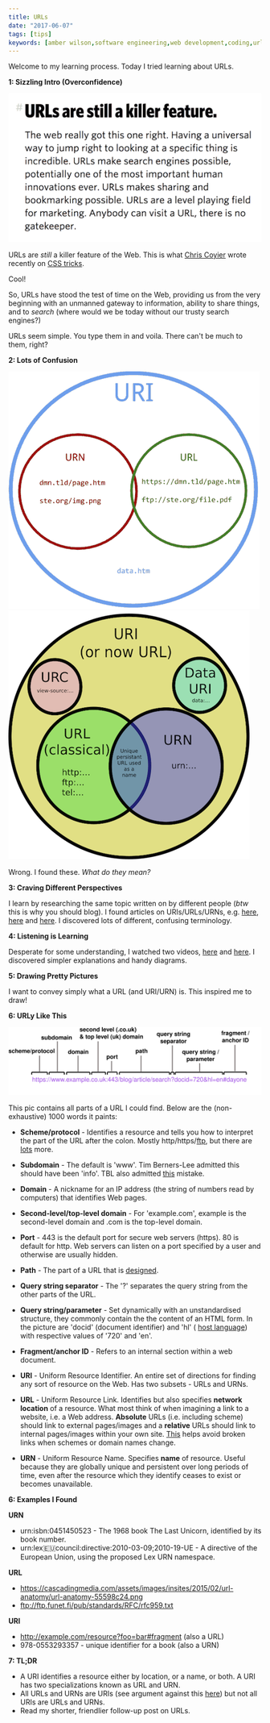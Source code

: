 ```yaml
---
title: URLs
date: "2017-06-07"
tags: [tips]
keywords: [amber wilson,software engineering,web development,coding,urls,links]
---
```


Welcome to my learning process. Today I tried learning about URLs.

**1: Sizzling Intro (Overconfidence)**

<a href="https://css-tricks.com/future-front-end-web-development/"><img src="img/killerfeature.png"></a>

URLs are _still_ a killer feature of the Web. This is what [Chris Coyier](http://chriscoyier.net/) wrote recently on [CSS tricks](https://css-tricks.com/).

Cool!

So, URLs have stood the test of time on the Web, providing us from the very beginning with an unmanned gateway to information, ability to share things, and to _search_ (where would we be today without our trusty search engines?)

URLs seem simple. You type them in and voila. There can't be much to them, right?

**2: Lots of Confusion**

[![URI](img/uri.png)](https://danielmiessler.com/images/URI-vs.-URL-e1464829000786.png)
[![URI](img/uri2.png)](https://webmasters.stackexchange.com/questions/19101/what-is-the-difference-between-a-uri-and-a-url)

Wrong. I found these. _What do they mean?_

**3: Craving Different Perspectives**

I learn by researching the same topic written on by different people (_btw_ this is why you should blog). I found articles on URIs/URLs/URNs, e.g. [here](https://danielmiessler.com/study/url-uri/), [here](https://damnhandy.com/2009/08/26/url-vs-uri-vs-urn-in-more-concise-terms/) and [here](https://prateekvjoshi.com/2014/02/22/url-vs-uri-vs-urn/). I discovered lots of different, confusing terminology.

**4: Listening is Learning**

Desperate for some understanding, I watched two videos, [here](https://www.youtube.com/watch?v=vpYct2npKD8) and [here](https://www.youtube.com/watch?v=if0pzXWZOfY). I discovered simpler explanations and handy diagrams.

**5: Drawing Pretty Pictures**

I want to convey simply what a URL (and URI/URN) is. This inspired me to draw!

**6: **URL**y Like This**

[![SVG diagram](img/URL.svg)](img/URL.svg)

This pic contains all parts of a URL I could find. Below are the (non-exhaustive) 1000 words it paints:

*   **Scheme/protocol** - Identifies a resource and tells you how to interpret the part of the URL after the colon. Mostly http/https/[ftp](https://en.wikipedia.org/wiki/File_Transfer_Protocol), but there are [lots](https://www.iana.org/assignments/uri-schemes/uri-schemes.xhtml) more.
*   **Subdomain** - The default is 'www'. Tim Berners-Lee admitted this should have been 'info'. TBL also admitted [this](http://www.telegraph.co.uk/technology/news/6321463/Sir-Tim-Berners-Lee-admits-forward-slashes-on-World-Wide-Web-were-a-mistake.html) mistake.
*   **Domain** - A nickname for an IP address (the string of numbers read by computers) that identifies Web pages.
*   **Second-level/top-level domain** - For 'example.com', example is the second-level domain and .com is the top-level domain.
*   **Port** - 443 is the default port for secure web servers (https). 80 is default for http. Web servers can listen on a port specified by a user and otherwise are usually hidden.
*   **Path** - The part of a URL that is [designed](http://warpspire.com/posts/url-design).
*   **Query string separator** - The '?' separates the query string from the other parts of the URL.
*   **Query string/parameter** - Set dynamically with an unstandardised structure, they commonly contain the the content of an HTML form. In the picture are 'docid' (document identifier) and 'hl' ( [host language](https://developers.google.com/custom-search/docs/xml_results?hl=en#WebSearch_Query_Parameter_Definitions)) with respective values of '720' and 'en'.
*   **Fragment/anchor ID** - Refers to an internal section within a web document.

*   **URI** - Uniform Resource Identifier. An entire set of directions for finding any sort of resource on the Web. Has two subsets - URLs and URNs.
*   **URL** - Uniform Resource Link. Identifies but also specifies **network location** of a resource. What most think of when imagining a link to a website, i.e. a Web address. **Absolute** URLs (i.e. including scheme) should link to external pages/images and a **relative** URLs should link to internal pages/images within your own site. [This](https://stackoverflow.com/questions/2005079/absolute-vs-relative-urls) helps avoid broken links when schemes or domain names change.
*   **URN** - Uniform Resource Name. Specifies **name** of resource. Useful because they are globally unique and persistent over long periods of time, even after the resource which they identify ceases to exist or becomes unavailable.

**6: Examples I Found**

**URN**

*   urn:isbn:0451450523 - The 1968 book The Last Unicorn, identified by its book number.
*   urn:lex:eu:council:directive:2010-03-09;2010-19-UE - A directive of the European Union, using the proposed Lex URN namespace.

**URL**

*   https://cascadingmedia.com/assets/images/insites/2015/02/url-anatomy/url-anatomy-55598c24.png
*   ftp://ftp.funet.fi/pub/standards/RFC/rfc959.txt

**URI**

*   http://example.com/resource?foo=bar#fragment (also a URL)
*   978-0553293357 - unique identifier for a book (also a URN)

**7: TL;DR**

*   A URI identifies a resource either by location, or a name, or both. A URI has two specializations known as URL and URN.
*   All URLs and URNs are URIs (see argument against this [here](https://stackoverflow.com/questions/176264/what-is-the-difference-between-a-uri-a-url-and-a-urn?rq=1)) but not all URIs are URLs and URNs.
*   Read my shorter, friendlier follow-up post on URLs.